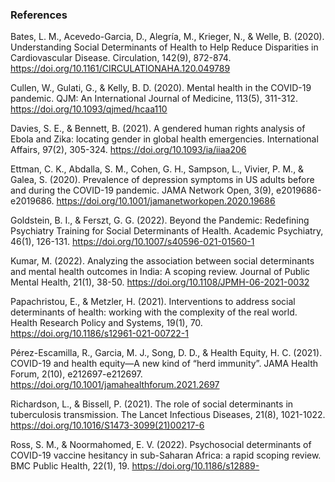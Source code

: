 ### References

Bates, L. M., Acevedo-Garcia, D., Alegría, M., Krieger, N., & Welle, B. (2020). Understanding Social Determinants of Health to Help Reduce Disparities in Cardiovascular Disease. Circulation, 142(9), 872-874. https://doi.org/10.1161/CIRCULATIONAHA.120.049789

Cullen, W., Gulati, G., & Kelly, B. D. (2020). Mental health in the COVID-19 pandemic. QJM: An International Journal of Medicine, 113(5), 311-312. https://doi.org/10.1093/qjmed/hcaa110

Davies, S. E., & Bennett, B. (2021). A gendered human rights analysis of Ebola and Zika: locating gender in global health emergencies. International Affairs, 97(2), 305-324. https://doi.org/10.1093/ia/iiaa206

Ettman, C. K., Abdalla, S. M., Cohen, G. H., Sampson, L., Vivier, P. M., & Galea, S. (2020). Prevalence of depression symptoms in US adults before and during the COVID-19 pandemic. JAMA Network Open, 3(9), e2019686-e2019686. https://doi.org/10.1001/jamanetworkopen.2020.19686

Goldstein, B. I., & Ferszt, G. G. (2022). Beyond the Pandemic: Redefining Psychiatry Training for Social Determinants of Health. Academic Psychiatry, 46(1), 126-131. https://doi.org/10.1007/s40596-021-01560-1

Kumar, M. (2022). Analyzing the association between social determinants and mental health outcomes in India: A scoping review. Journal of Public Mental Health, 21(1), 38-50. https://doi.org/10.1108/JPMH-06-2021-0032

Papachristou, E., & Metzler, H. (2021). Interventions to address social determinants of health: working with the complexity of the real world. Health Research Policy and Systems, 19(1), 70. https://doi.org/10.1186/s12961-021-00722-1

Pérez-Escamilla, R., Garcia, M. J., Song, D. D., & Health Equity, H. C. (2021). COVID-19 and health equity—A new kind of “herd immunity”. JAMA Health Forum, 2(10), e212697-e212697. https://doi.org/10.1001/jamahealthforum.2021.2697

Richardson, L., & Bissell, P. (2021). The role of social determinants in tuberculosis transmission. The Lancet Infectious Diseases, 21(8), 1021-1022. https://doi.org/10.1016/S1473-3099(21)00217-6

Ross, S. M., & Noormahomed, E. V. (2022). Psychosocial determinants of COVID-19 vaccine hesitancy in sub-Saharan Africa: a rapid scoping review. BMC Public Health, 22(1), 19. https://doi.org/10.1186/s12889-

